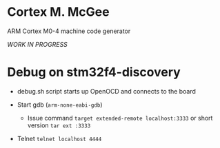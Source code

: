 
# Cortex M. McGee

ARM Cortex M0-4 machine code generator

_WORK IN PROGRESS_








# Debug on stm32f4-discovery

- debug.sh script starts up OpenOCD and connects to the board

- Start gdb (`arm-none-eabi-gdb`)
  - Issue command `target extended-remote localhost:3333` or short version `tar ext :3333`
  
- Telnet `telnet localhost 4444`
